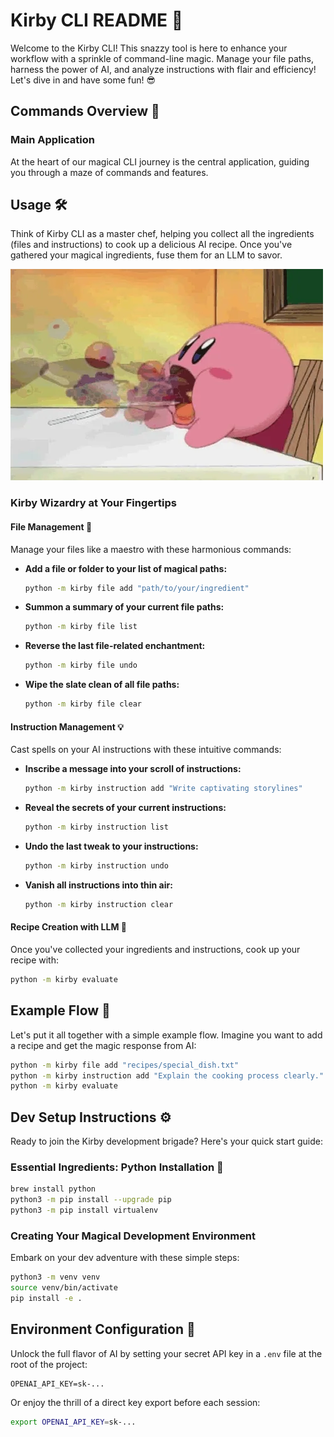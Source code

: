 # Kirby CLI README 🚀

Welcome to the Kirby CLI! This snazzy tool is here to enhance your workflow with a sprinkle of command-line magic. Manage your file paths, harness the power of AI, and analyze instructions with flair and efficiency! Let's dive in and have some fun! 😎

## Commands Overview 📜

### Main Application

At the heart of our magical CLI journey is the central application, guiding you through a maze of commands and features.

## Usage 🛠️

Think of Kirby CLI as a master chef, helping you collect all the ingredients (files and instructions) to cook up a delicious AI recipe. Once you've gathered your magical ingredients, fuse them for an LLM to savor.

![kirby](./resources/media/kirby.webp)

### Kirby Wizardry at Your Fingertips

#### File Management 📁

Manage your files like a maestro with these harmonious commands:

- **Add a file or folder to your list of magical paths:**
  ```bash
  python -m kirby file add "path/to/your/ingredient"
  ```

- **Summon a summary of your current file paths:**
  ```bash
  python -m kirby file list
  ```

- **Reverse the last file-related enchantment:**
  ```bash
  python -m kirby file undo
  ```

- **Wipe the slate clean of all file paths:**
  ```bash
  python -m kirby file clear
  ```

#### Instruction Management 💡

Cast spells on your AI instructions with these intuitive commands:

- **Inscribe a message into your scroll of instructions:**
  ```bash
  python -m kirby instruction add "Write captivating storylines"
  ```

- **Reveal the secrets of your current instructions:**
  ```bash
  python -m kirby instruction list
  ```

- **Undo the last tweak to your instructions:**
  ```bash
  python -m kirby instruction undo
  ```

- **Vanish all instructions into thin air:**
  ```bash
  python -m kirby instruction clear
  ```

#### Recipe Creation with LLM 🍲

Once you've collected your ingredients and instructions, cook up your recipe with:

```bash
python -m kirby evaluate
```

## Example Flow 🔄

Let's put it all together with a simple example flow. Imagine you want to add a recipe and get the magic response from AI:

```bash
python -m kirby file add "recipes/special_dish.txt"
python -m kirby instruction add "Explain the cooking process clearly."
python -m kirby evaluate
```

## Dev Setup Instructions ⚙️

Ready to join the Kirby development brigade? Here's your quick start guide:

### Essential Ingredients: Python Installation 🐍

```bash
brew install python
python3 -m pip install --upgrade pip
python3 -m pip install virtualenv
```

### Creating Your Magical Development Environment

Embark on your dev adventure with these simple steps:

```bash
python3 -m venv venv
source venv/bin/activate
pip install -e .
```

## Environment Configuration 🔐

Unlock the full flavor of AI by setting your secret API key in a `.env` file at the root of the project:

```env
OPENAI_API_KEY=sk-...
```

Or enjoy the thrill of a direct key export before each session:

```bash
export OPENAI_API_KEY=sk-...
```
